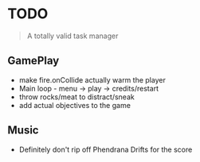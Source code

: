 # TODO #
> A totally valid task manager

## GamePlay ##
* make fire.onCollide actually warm the player
* Main loop - menu -> play -> credits/restart
* throw rocks/meat to distract/sneak
* add actual objectives to the game

## Music ##
* Definitely don't rip off Phendrana Drifts for the score
